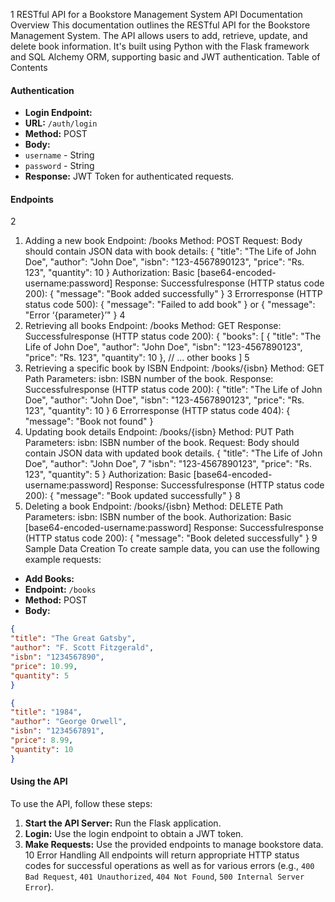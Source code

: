 1
RESTful API for a Bookstore Management System API 
Documentation
Overview
This documentation outlines the RESTful API for the Bookstore Management System. The API allows 
users to add, retrieve, update, and delete book information. It's built using Python with the Flask 
framework and SQL Alchemy ORM, supporting basic and JWT authentication.
Table of Contents
#### Authentication
- **Login Endpoint:**
 - **URL:** `/auth/login`
 - **Method:** POST
 - **Body:** 
 - `username` - String
 - `password` - String
 - **Response:** JWT Token for authenticated requests.
#### Endpoints
2
1. Adding a new book
Endpoint: /books
Method: POST
Request:
Body should contain JSON data with book details:
{
"title": "The Life of John Doe",
"author": "John Doe",
"isbn": "123-4567890123",
"price": "Rs. 123",
"quantity": 10
}
Authorization: Basic [base64-encoded-username:password]
Response:
Successfulresponse (HTTP status code 200):
{
"message": "Book added successfully"
}
3
Errorresponse (HTTP status code 500):
{
"message": "Failed to add book"
}
or
{
"message": "Error ‘{parameter}’"
}
4
2. Retrieving all books
Endpoint: /books
Method: GET
Response:
Successfulresponse (HTTP status code 200):
{
"books": [
{
"title": "The Life of John Doe",
"author": "John Doe",
"isbn": "123-4567890123",
"price": "Rs. 123",
"quantity": 10
},
// ... other books
]
5
3. Retrieving a specific book by ISBN
Endpoint: /books/{isbn}
Method: GET
Path Parameters:
isbn: ISBN number of the book.
Response:
Successfulresponse (HTTP status code 200):
{
"title": "The Life of John Doe",
"author": "John Doe",
"isbn": "123-4567890123",
"price": "Rs. 123",
"quantity": 10
}
6
Errorresponse (HTTP status code 404):
{
"message": "Book not found"
}
4. Updating book details
Endpoint: /books/{isbn}
Method: PUT
Path Parameters:
isbn: ISBN number of the book.
Request:
Body should contain JSON data with updated book details.
{
"title": "The Life of John Doe",
"author": "John Doe",
7
"isbn": "123-4567890123",
"price": "Rs. 123",
"quantity": 5
}
Authorization: Basic [base64-encoded-username:password]
Response:
Successfulresponse (HTTP status code 200):
{
"message": "Book updated successfully"
}
8
5. Deleting a book
Endpoint: /books/{isbn}
Method: DELETE
Path Parameters:
isbn: ISBN number of the book.
Authorization: Basic [base64-encoded-username:password]
Response:
Successfulresponse (HTTP status code 200):
{
"message": "Book deleted successfully"
}
9
Sample Data Creation
To create sample data, you can use the following example requests:
- **Add Books:**
 - **Endpoint:** `/books`
 - **Method:** POST
 - **Body:**
 ```json
 {
 "title": "The Great Gatsby",
 "author": "F. Scott Fitzgerald",
 "isbn": "1234567890",
 "price": 10.99,
 "quantity": 5
 }
 ```
 ```json
 {
 "title": "1984",
 "author": "George Orwell",
 "isbn": "1234567891",
 "price": 8.99,
 "quantity": 10
 }
 ```
#### Using the API
To use the API, follow these steps:
1. **Start the API Server:** Run the Flask application.
2. **Login:** Use the login endpoint to obtain a JWT token.
3. **Make Requests:** Use the provided endpoints to manage bookstore data.
10
Error Handling
All endpoints will return appropriate HTTP status codes for successful operations as well as for various errors 
(e.g., `400 Bad Request`, `401 Unauthorized`, `404 Not Found`, `500 Internal Server Error`).
